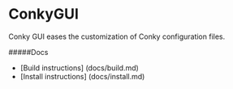 ConkyGUI
========

Conky GUI eases the customization of Conky configuration files.

#####Docs

 * [Build instructions] (docs/build.md)
 * [Install instructions] (docs/install.md)

